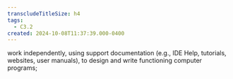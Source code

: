 ```yaml
---
transcludeTitleSize: h4
tags:
  - C3.2
created: 2024-10-08T11:37:39.000-0400
---
```

work independently, using support documentation (e.g., IDE Help, tutorials, websites, user manuals), to design and write functioning computer programs;